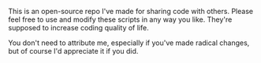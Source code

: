 This is an open-source repo I've made for sharing code with others. Please feel free to use and modify these scripts in any way you like. They're supposed to increase coding quality of life. 

You don't need to attribute me, especially if you've made radical changes, but of course I'd appreciate it if you did.
